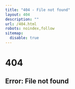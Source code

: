 ```yaml
---
title: "404 - File not found"
layout: 404
description: ""
url: /404.html
robots: noindex,follow
sitemap:
  disable: true
---
```


<div class="text-center py-5">
  <h1 class="display-1">404</h1>
  <h2>Error: File not found</h2>
</div>
